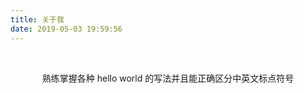 ```yaml
---
title: 关于我
date: 2019-05-03 19:59:56
---
```


<br><center>熟练掌握各种 hello world 的写法并且能正确区分中英文标点符号</center>